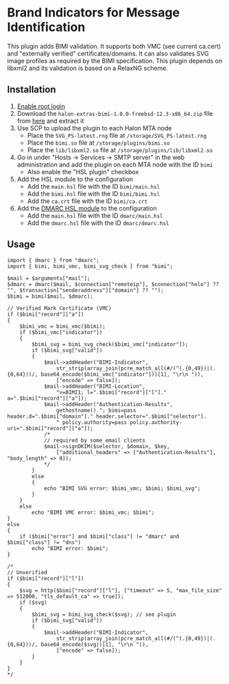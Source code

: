 # Brand Indicators for Message Identification

This plugin adds BIMI validation. It supports both VMC (see current ca.cert) and "externally verified" certificates/domains. It can also validates SVG image profiles as required by the BIMI specification. This plugin depends on libxml2 and its validation is based on a RelaxNG scheme.

## Installation

1. [Enable root login](https://support.halon.io/hc/en-us/articles/360000333929-Enable-root-login)
2. Download the `halon-extras-bimi-1.0.0-freebsd-12.3-x86_64.zip` file from [here](https://github.com/halon-extras/bimi/releases/tag/1.0.0) and extract it
2. Use SCP to upload the plugin to each Halon MTA node
	* Place the `SVG_PS-latest.rng` file at `/storage/SVG_PS-latest.rng`
	* Place the `bimi.so` file at `/storage/plugins/bimi.so`
	* Place the `lib/libxml2.so` file at `/storage/plugins/lib/libxml2.so`
3. Go in under "Hosts -> Services -> SMTP server" in the web administration and add the plugin on each MTA node with the ID `bimi`
	* Also enable the "HSL plugin" checkbox
4. Add the HSL module to the configuration
	* Add the `main.hsl` file with the ID `bimi/main.hsl`
	* Add the `bimi.hsl` file with the ID `bimi/bimi.hsl`
	* Add the `ca.crt` file with the ID `bimi/ca.crt`
5. Add the [DMARC HSL module](https://github.com/halon-extras/dmarc) to the configuration
	* Add the `main.hsl` file with the ID `dmarc/main.hsl`
	* Add the `dmarc.hsl` file with the ID `dmarc/dmarc.hsl`

## Usage

```
import { dmarc } from "dmarc";
import { bimi, bimi_vmc, bimi_svg_check } from "bimi";

$mail = $arguments["mail"];
$dmarc = dmarc($mail, $connection["remoteip"], $connection["helo"] ?? "", $transaction["senderaddress"]["domain"] ?? "");
$bimi = bimi($mail, $dmarc);

// Verified Mark Certificate (VMC)
if ($bimi["record"]["a"])
{
	$bimi_vmc = bimi_vmc($bimi);
	if ($bimi_vmc["indicator"])
	{
		$bimi_svg = bimi_svg_check($bimi_vmc["indicator"]);
		if ($bimi_svg["valid"])
		{
			$mail->addHeader("BIMI-Indicator",
				str_strip(array_join(pcre_match_all(#/(^(.{0,49})|(.{0,64}))/, base64_encode($bimi_vmc["indicator"]))[1], "\r\n ")),
				["encode" => false]);
			$mail->addHeader("BIMI-Location",
				"v=BIMI1; l=".$bimi["record"]["l"]." a=".$bimi["record"]["a"]);
			$mail->addHeader("Authentication-Results",
				gethostname()."; bimi=pass header.d=".$bimi["domain"]." header.selector=".$bimi["selector"].
				" policy.authority=pass policy.authority-uri=".$bimi["record"]["a"]);
			/*
			// required by some email clients
			$mail->signDKIM($selector, $domain, $key,
				["additional_headers" => ["Authentication-Results"], "body_length" => 0]);
			*/
		}
		else
		{
			echo "BIMI SVG error: $bimi_vmc; $bimi; $bimi_svg";
		}
	}
	else
		echo "BIMI VMC error: $bimi_vmc; $bimi";
}
else
{
	if ($bimi["error"] and $bimi["class"] != "dmarc" and $bimi["class"] != "dns")
		echo "BIMI error: $bimi";
}

/*
// Unverified
if ($bimi["record"]["l"])
{
	$svg = http($bimi["record"]["l"], ["timeout" => 5, "max_file_size" => 512000, "tls_default_ca" => true]);
	if ($svg)
	{
		$bimi_svg = bimi_svg_check($svg); // see plugin
		if ($bimi_svg["valid"])
		{
			$mail->addHeader("BIMI-Indicator",
				str_strip(array_join(pcre_match_all(#/(^(.{0,49})|(.{0,64}))/, base64_encode($svg))[1], "\r\n ")),
				["encode" => false]);
		}
	}
}
*/
```
